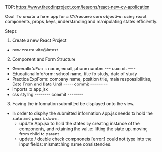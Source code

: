 TOP: https://www.theodinproject.com/lessons/react-new-cv-application

Goal: To create a form app for a CV/resume
core objective: using react components, props, keys, understanding and manipulating states efficiently. 


Steps: 

1. Create a new React Project
- new create vite@latest . 
2. Component and Form Structure
- GeneralInfoForm: name, email, phone number
--- commit ----
- EducationalInfoForm: school name, title fo study, date of study
- PracticalExpForm: company name, position title, main responsibilities, Date From and Date Until
----- commit ---------
- imports to app.jsx
- css styling 
-------- commit --------
3. Having the information submitted be displayed onto the view.
- In order to display the submitted information App.jsx needs to hold the state and pass it down.
    - update App.jsx to hold the states by creating instance of the components, and retaining the value: lifting the state up. moving from child to parent
    - update / double check compnonets
    [error:] could not type into the input fields: mismatching name consistencies.